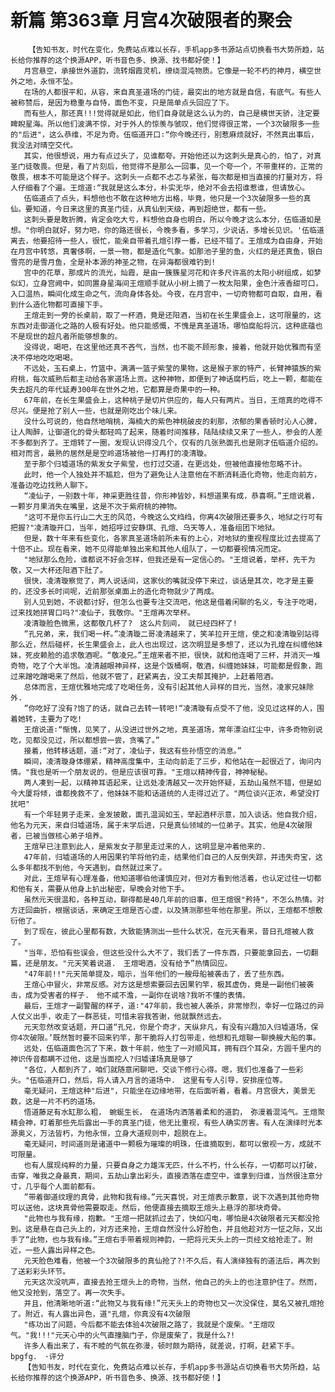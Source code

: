 # 新篇 第363章 月宫4次破限者的聚会
        【告知书友，时代在变化，免费站点难以长存，手机app多书源站点切换看书大势所趋，站长给你推荐的这个换源APP，听书音色多、换源、找书都好使！】
       月宫悬空，承接世外道韵，流转烟霞灵机，缭绕混沌物质。它像是一轮不朽的神月，横空世外之地，永恒不坠。
       在场的人都很平和，从容，来自真圣道场的门徒，最突出的地方就是自信，有底气。有些人被称赞后，是因为稳重与自恃，面色不变，只是简单点头回应了下。
       而有些人，那还真!!!觉得就是如此，他们自身就是这么认为的，自己是横世天骄，注定要睥睨星海。所以他们波满不惊，对于外人的惊羡与虢叹，他们觉得很正常，一个3次破限多一些的"后进"，这么恭维，不足为奇。伍临道开口∶“你今晚还行，别惹麻烦就好，不然真出事后，我没法对晴空交代。
       其实，他很想说，用力有点过头了，见谁都夸。开始他还以为这刺头是真心的，怕了，对真圣门徒敬畏。但是，看了片刻后，他觉得不是那么一回事，见一个夸一个，不带重样的，正常的敬畏，根本不可能是这个样子。这刺头一点都不忐忑与紧张，每次都是相当直接的打量对方，将人仔细看了个遍。王煊道∶“我就是这么本分，朴实无华，绝对不会去招谁惹谁，但请放心。
       伍临道点了点头，料想他也不敢在这种地方出格，毕竟，他只是一个3次破限多一些的真仙。要知道，今日来这里的真圣门徒，从真仙到天级，再到超绝世，都有一些。
       这刺头要是敢折腾，肯定会吃大亏，料想他自身也明白，所以今晚才这么本分，伍临道如是想。"你明白就好，努力吧，你的路还很长，今晚多看，多学习，少说话，多增长见识。'伍临道离去，他要招待一些人，很忙，能亲自带着孔煊引荐一番，已经不错了。王煊成为自由身，开始在月宫中转悠，真奢侈啊，一景一物，都是造化气象。如那池子里的鱼，火红的是还真鱼，银白雪亮的是雪月鱼，全是补本源的神圣之物，在异海都很难钓到!
       宫中的花草，那成片的流光，灿霞，是由一簇簇星河花和许多尺许高的太阳小树组成，如梦似幻，立身宫阙中，如同置身星海间王煊顺手就从小树上摘了一枚太阳果，金色汁液香甜可口，入口温热，瞬间化成生命之气，流向身体各处。今夜，在月宫中，一切奇物都可自取，自用，看到什么造化物都可直接下手。
       王煊走到一旁的长桌前，取了一杯酒，竟是还阳酒，当初在长生果盛会上，这可限量的，这东西对走御道化之路的人极有好处。他只能感慨，不愧是真圣道场，哪怕腐船将沉，这种底蕴也不是现世的超凡者所能够想象的。
       没得说，喝吧，在这里他还真不吝气，当然，也不能不顾形象，接着，他就开始优雅而有坚决不停地吃吃喝喝。
       不远处，玉石桌上，竹篮中，满满一篮子紫莹的果物，这是猴子家的特产，长臂神猿族的紫府桃，每次威熟后都主动给各家道场上贡。这种神物，即便到了神话腐朽后，吃上一颗，都能在失去超凡的年代延寿300年在世外之地，它都算是奇果中的一种。
       67年前，在长生果盛会上，这种桃子是切片供应的，每人只有两片。当日，王煊真的吃得不尽兴。便是抢了别人一些，也就是刚吃出个味儿来。
       没什么可说的，他自然地哨桃，海楠大的紫色神桃破皮的刹那，浓郁的果香顿时沁人心脾，让人陶醉，让御道化的骨头都轻鸣了起来，随着时间推移，陆陆续续又来了一些人，参会的人差不多都到齐了。王煊转了一圈，发现认识得没几个，仅有的几张熟面孔也是刚才伍临道介绍的。相对而言，最熟的居然是是空岭道场被他一打再打的凌清璇。
       至于那个归墟道场的紫发女子紫莹，也打过交道，在更远处，但被他直接他忽略不计。
       此时，他一个人独处并不尴尬，但为了避免让人注意他在不断消耗造化奇物，他走向前方，准备边吃边找熟人聊下。
       “凌仙子，一别数十年，神采更胜往昔，你形神皆妙，料想道果有成，恭喜啊。”王煊说着，一颗岁月果消失在嘴里，这是不次于紫府桃的神物。
       "这可不是你五行山二大王的风范，今晚这么文绉绉，你离4次破限还要多久，地狱之行可有把握?"凌清璇开口，当年，她招呼过安静琪、孔煊、乌天等人，准备组团下地狱。
       但是，数十年来有些变化，各家真圣道场前所未有的上心，对地狱的重视程度比过去提高了十倍不止。现在看来，她不见得能单独出来和其他人组队了，一切都要视情况而定。
       "地狱那么危险，谁都说不好会怎样，但我还是有一定信心的。"王煊说着，举杯，先干为敬，又一大杯还阳酒下肚了。
       很快，凌清璇察觉了，两人说话间，这家伙的嘴就没停下来过，谈话是其次，吃才是主要的，还没多长时间呢，近前那张桌面上的造化奇物就少了两成。
       别人见到她，不说都讨好，但怎么也要专注交流吧，他这是借着闲聊的名义，专注于吃喝，过来找她拼胃口吗?"凌仙子，我敬你。"王煊再次举杯。
       凌清璇脸色微黑，这都敬几杯了?　这么片刻间，　就已经四杯了!
       ”孔兄弟，来，我们喝一杯。”凌清璇二哥凌清越来了，笑羊拉开王煊，使之和凌清璇别站得那么近，然后碰杯，长生果盛会上，此人也出现过，这次明显是多想了，还以为孔煌在纠缠他妹妹，死皮赖脸的追求敬酒呢。“敬凌兄。”王煊来者不拒，很快，就和他连喝了三杯，并消灭一堆奇物，吃了个大半饱。凌清越眼神异样，这是个饭桶啊，敬酒，纠缠她妹妹，可能都是假象，跑过来蹭吃蹭喝来了然后，他就不管了，赶紧离去，没工夫帮其掩护，上赶着陪酒。
       总体而言，王煊优雅地完成了吃喝任务，没有引起其他人异样的目光，当然，凌家兄妹除外.
       ”你吃好了没有?饱了的话，就自己去转一转吧!“凌清璇有点受不了他，没见过这样的人，围着她转，主要为了吃!
       王煊说道∶“惭愧，见笑了，从没进过世外之地，真圣道场，常年漂泊红尘中，许多奇物别说吃，见都没见过，所以都想尝一尝，贪嘴了。”
       接着，他转移话题，道∶“对了，凌仙子，我这有些孙悟空的消息。”
       瞬间，凌清璇身体绷紧，精神高度集中，主动向前走了三步，和他站在一起很近了，询问内情。"我也是听一个朋友说的，但是应该很可靠。"王煊以精神传音，神神秘秘。
       两人凑到一起，以精神耳语起来，让远处凌清越又一次开始怀疑，五劫山虽然不错，但是如今大厦将倾，谁都挽救不了，他妹妹不能和话道统的人走得过近了。"两位谈兴正浓，希望没打扰吧"
       有一个年轻男子走来，金发披散，面孔温润如玉，举起酒杯示意，加入谈话。他自我介绍，他名为元天，来自归墟道场，属于末学后进，只是真仙领域的一位弟子。其实，他是4次破限者，已被当做核心弟子培养。
       王煊早已注意到此人，是紫发女子那里走过来的人，这明显是冲着他来的.
       47年前，归墟道场的人用因果钓竿将他钓走，结果他们自己的人反倒失踪，并违失奇宝，这么多年都找不到他，今天遇到，自然就过来了。
       对此，王煊早有心理准备，他知道哪伯他谨慎应对，但对方看到他活着，也认定过往一切都和他有关，需要从他身上扒出秘密，早晚会对他下手。
       虽然元天很温和，各种互动，聊得都是40几年前的旧事，但王煊很"矜持"，不怎么热情。对方迂回曲折，根据谈话，来确定王煊是否心虚，以及猜测那些年他在那里。所以，王煊都不想敷衍他了。
       到了现在，彼此心里都有数，大致能猜测出一些什么状况，在元天看来，昔日孔煊被人救了。
       "当年，恐怕有些误会，但这些没什么大不了，我们丢了一件东西，只要能拿回去，一切翻篇，还是朋友。"元天笑着说道.　王煊喝酒，没有给予”热情回应。
       "47年前!!"元天简单提及，暗示，当年他们的一艘母船被袭击了，丢了些东西。
       王煊心中冒火，非常反感。对方这是想索要回去因果钓竿，极其虚伪，竟是一副他们被袭击，成为受害者的样子.　他不咸不澹，一副你在说啥?我听不懂的表情。
       最后，王煊才一副警醒的样子，道∶"47年前，我也被人袭杀，非常惨烈，幸好一位路过的异人仗义出手，收走了一群恶徒，可惜未容我答谢，他就飘然远去。
       元天忽然改变话题，开口道“孔兄，你是个奇才，天纵非凡，有没有兴趣加入归墟道场，保你4次破限。’既然暂时要不回来钓竿，那干脆将人打包带走，他想和孔煊聊一聊换艘大船的事。
       远处，伍临道面色沉了下来，数十年前，他生了一对顺风耳，拥有四个耳朵，方圆千里内的神识传音都瞒不过他，这是当面挖人?归墟谨场真是够了
       "各位，人都到齐了，咱们就随意闲聊吧，交谈下修行心得。嗯，我们也准备了一些彩头。"伍临道开口，然后，将人请入月言的道场中.　这里有专人引导，安排座位等。
       毫无疑问，王煊这种"后进"，只能坐在边缘地带，在后面听着，看着。月宫很大，美景无数，这是一片不朽的道场。
       悟道藤足有水缸那么粗，　蜿蜒生长，　在道场内洒落着柔和的道韵，　弥漫着混沌气。王煊聚精会神，盯着那些先后露出一手的真圣门徒，他无比重视，有些人确实厉害。有人在演绎时光本源奥义，万法皆朽，为他永恒，立身大道规则中，超脱在上。
       毫无疑问，时间道则是诸道中一颗极为璀璨的明珠，任谁摘取到，都可以傲视一方，成就不可限量。
       也有人展现纯粹的力量，只要自身之力雄浑无匹，什么不朽，什么长存，一切都可以打破，击穿，唯我之身最真，期间，五劫山拿出彩头，直接洒落在虚空中，谁拿到归谁，当然很注意分寸，几乎每个人面前都有。
       ”带着御道纹理的真骨，此物和我有缘。”元天喜悦，对王煊表示歉意，说下次遇到其他奇物可以送他，这块真骨他需要取走。然后，他便直接去摘取王煊头上悬浮的那块奇骨。
       "此物也与我有缘，抱歉。"王煊一把就抓过去了，快如闪电，哪怕是4次破限者元天都没抢到。这是悬在自己头上的，对方还来抢，王煊自然没什么好脸色，并且他趁对方一怔之际，又出手了“此物，也与我有缘。”王煊右手带着规则神韵，一把将元天头上的一页经文给抢走了。附近，一些人露出异样之色。
       元天脸色难看，他被一个3次破限多的真仙抢了?!不久后，有人演绎独有的道法后，再次到了送彩彩头环节。
       元天这次没吭声，直接去抢王煊头上的奇物，当然，他自己的头上的也注意护住了。然而，他又没抢到，落空了。再一次失手。
       并且，他清晰地听道∶“此物又与我有缘!”元天头上的奇物也又一次没保住，莫名又被孔煊抢了。附近，有人露出异色，道"孔煊，你真没有4次破限
       "练功出了问题，今后都不能去体验4次破限之路了，我就是个废柴。"王煊叹气。"我!!!"元天心中的火气直撞脑门子，你是废柴了，我是什么?!
       许多人看出来了，有不睦的气氛在弥漫，顿时颇为期待，就差说，打啊，赶紧下手。bpgfg.　·评分
       【告知书友，时代在变化，免费站点难以长存，手机app多书源站点切换看书大势所趋，站长给你推荐的这个换源APP，听书音色多、换源、找书都好使！】